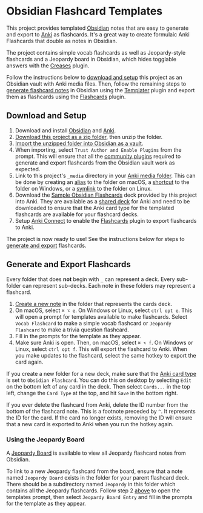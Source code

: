 # Obsidian Flashcard Templates
This project provides templated [Obsidian](https://obsidian.md/) notes that are easy to generate and export to [Anki](https://apps.ankiweb.net/) as flashcards. It's a great way to create formulaic Anki Flashcards that double as notes in Obsidian.

The project contains simple vocab flashcards as well as Jeopardy-style flashcards and a Jeopardy board in Obsidian, which hides togglable answers with the [Creases](https://github.com/liamcain/obsidian-creases) plugin.

Follow the instructions below to [download and setup](#download-and-setup) this project as an Obsidian vault with Anki media files. Then, follow the remaining steps to [generate flashcard notes](#generate-and-export-flashcards) in Obsidian using the [Templater](https://github.com/SilentVoid13/Templater) plugin and export them as flashcards using the [Flashcards](https://github.com/reuseman/flashcards-obsidian) plugin.

## Download and Setup

1. Download and install [Obsidian](https://obsidian.md/) and [Anki](https://apps.ankiweb.net/).
2. [Download this project as a zip folder](https://github.com/mxskylar/obsidian-flashcard-templates/archive/refs/heads/main.zip), then unzip the folder.
3. [Import the unzipped folder into Obsidian as a vault](https://help.obsidian.md/Getting+started/Create+a+vault#Open+existing+folder).
4. When importing, select `Trust Author and Enable Plugins` from the prompt. This will ensure that all the [community plugins](https://help.obsidian.md/Advanced+topics/Community+plugins) required to generate and export flashcards from the Obsidian vault work as expected.
5. Link to this project's `_media` directory in your [Anki media folder](https://docs.ankiweb.net/files.html#file-locations). This can be done by creating an [alias](https://support.apple.com/guide/mac-help/create-and-remove-aliases-on-mac-mchlp1046/mac) to the folder on macOS, a [shortcut](https://support.microsoft.com/en-us/office/create-a-desktop-shortcut-for-an-office-program-or-file-9a8df64b-cd87-4700-95cc-4bc3e2a962da) to the folder on Windows, or a [symlink](https://linuxize.com/post/how-to-create-symbolic-links-in-linux-using-the-ln-command/) to the folder on Linux.
6. Download the [Sample Obsidian Flashcards](https://ankiweb.net/shared/info/1234883347) deck provided by this project into Anki. They are available as a [shared deck](https://docs.ankiweb.net/getting-started.html#shared-decks) for Anki and need to be downloaded to ensure that the Anki card type for the templated flashcards are available for your flashcard decks.
7. Setup [Anki Connect](https://ankiweb.net/shared/info/2055492159) to enable the [Flashcards](https://github.com/reuseman/flashcards-obsidian#how-to-install) plugin to export flashcards to Anki.

The project is now ready to use! See the instructions below for steps to [generate and export](#generate-and-export-flashcards) flashcards.

## Generate and Export Flashcards

Every folder that does **not** begin with `_` can represent a deck. Every sub-folder can represent sub-decks. Each note in these folders may represent a flashcard.

1. [Create a new note](https://help.obsidian.md/How+to/Create+notes) in the folder that represents the cards deck.
2. On macOS, select `⌘ ⌥ e`. On Windows or Linux, select `ctrl opt e`. This will open a prompt for templates available to make flashcards. Select `Vocab Flashcard` to make a simple vocab flashcard or `Jeopardy Flashcard` to make a trivia question flashcard.
3. Fill in the prompts for the template as they appear.
4. Make sure Anki is open. Then, on macOS, select `⌘ ⌥ f`. On Windows or Linux, select `ctrl opt f`. This will export the flashcard to Anki. When you make updates to the flashcard, select the same hotkey to export the card again.

If you create a new folder for a new deck, make sure that the [Anki card type](https://docs.ankiweb.net/getting-started.html?highlight=card%20type#card-types) is set to `Obsidian Flashcard`. You can do this on desktop by selecting `Edit` on the bottom left of any card in the deck. Then select `Cards...` in the top left, change the `Card Type` at the top, and hit `Save` in the bottom right.

If you ever delete the flashcard from Anki, delete the ID number from the bottom of the flashcard note. This is a footnote preceded by `^`. It represents the ID for the card. If the card no longer exists, removing the ID will ensure that a new card is exported to Anki when you run the hotkey again.

### Using the Jeopardy Board

A [Jeopardy Board](./Sample%20Obsidian%20Flashcards/Jeopardy%20Board.md) is available to view all Jeopardy flashcard notes from Obsidian.

To link to a new Jeopardy flashcard from the board, ensure that a note named `Jeopardy Board`  exists in the folder for your parent flashcard deck. There should be a subdirectory named `Jeopardy` in this folder which contains all the Jeopardy flashcards. Follow step 2 [above](#generate-and-export-flashcards) to open the templates prompt, then select `Jeopardy Board Entry` and fill in the prompts for the template as they appear.